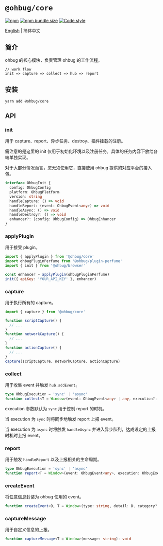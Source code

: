 # `@ohbug/core`

[![npm](https://img.shields.io/npm/v/@ohbug/core.svg?style=flat-square)](https://www.npmjs.com/package/@ohbug/core)
[![npm bundle size](https://img.shields.io/bundlephobia/min/@ohbug/core?style=flat-square)](https://bundlephobia.com/result?p=@ohbug/core)
[![Code style](https://img.shields.io/badge/code_style-prettier-ff69b4.svg?style=flat-square)](https://github.com/prettier/prettier)

[English](./README.md) | 简体中文

## 简介

ohbug 的核心模块，负责管理 ohbug 的工作流程。
```
// work flow
init => capture => collect => hub => report
```

## 安装

```
yarn add @ohbug/core
```

## API

### init

用于 capture、report、异步任务、destroy、插件挂载的注册。

需注意的是这里的 init 仅用于初始化环境以及注册任务，具体的任务内容下放给各端单独实现。

对于大部分情况而言，您无须使用它，直接使用 ohbug 提供的对应平台的接入包。

```typescript
interface OhbugInit {
  config: OhbugConfig  
  platform: OhbugPlatform
  version: string
  handleCapture: () => void
  handleReport: (event: OhbugEvent<any>) => void
  handleAsync: () => void
  handleDestroy?: () => void
  enhancer?: (config: OhbugConfig) => OhbugEnhancer
}
```

### applyPlugin

用于接受 plugin。

```javascript
import { applyPlugin } from '@ohbug/core'
import ohbugPluginPerfume from '@ohbug/plugin-perfume'
import { init } from '@ohbug/browser'

const enhancer = applyPlugin(ohbugPluginPerfume)
init({ apiKey: 'YOUR_API_KEY' }, enhancer)
```

### capture

用于执行所有的 capture。

```javascript
import { capture } from '@ohbug/core'

function scriptCapture() {
  // ...
}
function networkCapture() {
  // ...
}
function actionCapture() {
  // ...
}
capture(scriptCapture, networkCapture, actionCapture)
```

### collect

用于收集 event 并触发 `hub.addEvent`。

```typescript
type OhbugExecution = 'sync' | 'async'
function collect<T = Window>(event: OhbugEvent<any> | any, execution?: OhbugExecution): void
```

execution 参数默认为 `sync` 用于控制 report 的时机。

当 execution 为 `sync` 时将同步地触发 report 上报 event。

当 execution 为 `async` 时将触发 `handleAsync` 并进入异步队列，达成设定的上报时机时上报 event。

### report

用于触发 `handleReport` 以及上报相关的生命周期。

```typescript
type OhbugExecution = 'sync' | 'async'
function report<T = Window>(event: OhbugEvent<any>, execution: OhbugExecution): void
```

### createEvent

将任意信息封装为 ohbug 使用的 event。

```typescript
function createEvent<D, T = Window>(type: string, detail: D, category?: "error" | "message" | "feedback" | "other"): OhbugEvent<D>
```

### captureMessage

用于自定义信息的上报。

```typescript
function captureMessage<T = Window>(message: string): void
```
